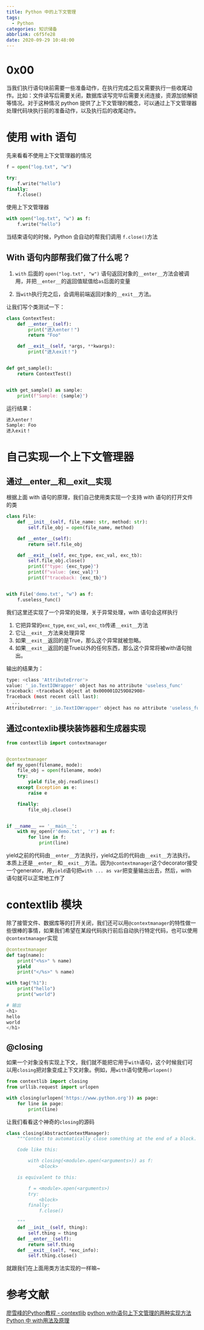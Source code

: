 ```yaml
---
title: Python 中的上下文管理
tags:
  - Python
categories: 知识储备
abbrlink: c6f5fe28
date: 2020-09-29 10:48:00
---
```


# 0x00

当我们执行语句块前需要一些准备动作，在执行完成之后又需要执行一些收尾动作。比如：文件读写后需要关闭，数据库读写完毕后需要关闭连接，资源加锁解锁等情况。对于这种情况 python 提供了上下文管理的概念，可以通过上下文管理器处理代码块执行前的准备动作，以及执行后的收尾动作。

# 使用 with 语句

先来看看不使用上下文管理器的情况

```python
f = open("log.txt", "w")

try:
    f.write("hello")
finally:
    f.close()
```

使用上下文管理器

```python
with open("log.txt", "w") as f:
    f.write("hello")
```

当结束语句的时候，Python 会自动的帮我们调用 `f.close()`方法

## With 语句内部帮我们做了什么呢？

1. `with` 后面的 `open("log.txt", "w")` 语句返回对象的`__enter__`方法会被调用，并把`__enter__`的返回值赋值给`as`后面的变量

2. 当`with`执行完之后，会调用前端返回对象的`__exit__`方法。

让我们写个类测试一下：

```python
class ContextTest:
    def __enter__(self):
        print("进入enter！")
        return "Foo"

    def __exit__(self, *args, **kwargs):
        print("进入exit！")


def get_sample():
    return ContextTest()


with get_sample() as sample:
    print(f"Sample: {sample}")
```

运行结果：

```bash
进入enter！
Sample: Foo
进入exit！
```


# 自己实现一个上下文管理器

## 通过__enter__和__exit__实现

根据上面 with 语句的原理，我们自己使用类实现一个支持 with 语句的打开文件的类

```python
class File:
    def __init__(self, file_name: str, method: str):
        self.file_obj = open(file_name, method)

    def __enter__(self):
        return self.file_obj

    def __exit__(self, exc_type, exc_val, exc_tb):
        self.file_obj.close()
        print(f"type: {exc_type}")
        print(f"value: {exc_val}")
        print(f"traceback: {exc_tb}")


with File('demo.txt', "w") as f:
    f.useless_func()
```

我们这里还实现了一个异常的处理，关于异常处理，with 语句会这样执行

1. 它把异常的`exc_type`, `exc_val`, `exc_tb`传递`__exit__`方法
2. 它让`__exit__`方法来处理异常 
3. 如果`__exit__`返回的是True，那么这个异常就被忽略。
4. 如果`__exit__`返回的是True以外的任何东西，那么这个异常将被with语句抛出。

输出的结果为：

```bash
type: <class 'AttributeError'>
value: '_io.TextIOWrapper' object has no attribute 'useless_func'
traceback: <traceback object at 0x000001D259D82908>
Traceback (most recent call last):
  ...
AttributeError: '_io.TextIOWrapper' object has no attribute 'useless_func'
```


## 通过contexlib模块装饰器和生成器实现

```python
from contextlib import contextmanager


@contextmanager
def my_open(filename, mode):
    file_obj = open(filename, mode)
    try:
        yield file_obj.readlines()
    except Exception as e:
        raise e

    finally:
        file_obj.close()


if __name__ == '__main__':
    with my_open(r'demo.txt', 'r') as f:
        for line in f:
            print(line)
```

yield之前的代码由`__enter__`方法执行，yield之后的代码由`__exit__`方法执行。本质上还是`__enter__`和`__exit__`方法。因为`@contextmanager`这个decorator接受一个generator，用`yield`语句把`with ... as var`把变量输出出去，然后，with 语句就可以正常地工作了

# contextlib 模块

除了接管文件、数据库等的打开关闭，我们还可以用`@contextmanager`的特性做一些很棒的事情，如果我们希望在某段代码执行前后自动执行特定代码，也可以使用`@contextmanager`实现

```python
@contextmanager
def tag(name):
    print("<%s>" % name)
    yield
    print("</%s>" % name)

with tag("h1"):
    print("hello")
    print("world")

# 输出
<h1>
hello
world
</h1>
```

## @closing

如果一个对象没有实现上下文，我们就不能把它用于`with`语句，这个时候我们可以用`closing`把对象变成上下文对象。例如，用`with`语句使用`urlopen()`

```python
from contextlib import closing
from urllib.request import urlopen

with closing(urlopen('https://www.python.org')) as page:
    for line in page:
        print(line)
```

让我们看看这个神奇的`closing`的源码

```python
class closing(AbstractContextManager):
    """Context to automatically close something at the end of a block.

    Code like this:

        with closing(<module>.open(<arguments>)) as f:
            <block>

    is equivalent to this:

        f = <module>.open(<arguments>)
        try:
            <block>
        finally:
            f.close()

    """
    def __init__(self, thing):
        self.thing = thing
    def __enter__(self):
        return self.thing
    def __exit__(self, *exc_info):
        self.thing.close()
```

就跟我们在上面用类方法实现的一样嘛~


# 参考文献
[廖雪峰的Python教程 - contextlib](https://www.liaoxuefeng.com/wiki/1016959663602400/1115615597164000)
[python with语句上下文管理的两种实现方法](https://www.cnblogs.com/tkqasn/p/6003959.html)
[Python 中 with用法及原理](https://blog.csdn.net/u012609509/article/details/72911564)